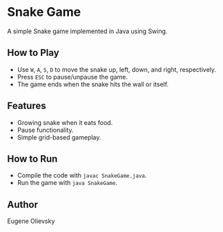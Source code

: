 # Snake Game

A simple Snake game implemented in Java using Swing.

## How to Play
- Use `W`, `A`, `S`, `D` to move the snake up, left, down, and right, respectively.
- Press `ESC` to pause/unpause the game.
- The game ends when the snake hits the wall or itself.

## Features
- Growing snake when it eats food.
- Pause functionality.
- Simple grid-based gameplay.

## How to Run
- Compile the code with `javac SnakeGame.java`.
- Run the game with `java SnakeGame`.

## Author
Eugene Olievsky
